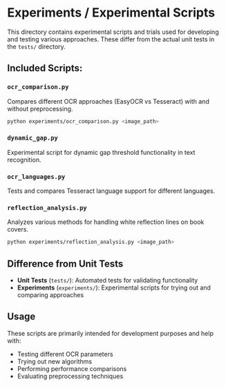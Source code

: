 # Experiments / Experimental Scripts

This directory contains experimental scripts and trials used for developing and testing various approaches. These differ from the actual unit tests in the `tests/` directory.

## Included Scripts:

### `ocr_comparison.py`
Compares different OCR approaches (EasyOCR vs Tesseract) with and without preprocessing.
```bash
python experiments/ocr_comparison.py <image_path>
```

### `dynamic_gap.py`
Experimental script for dynamic gap threshold functionality in text recognition.

### `ocr_languages.py`
Tests and compares Tesseract language support for different languages.

### `reflection_analysis.py`
Analyzes various methods for handling white reflection lines on book covers.
```bash
python experiments/reflection_analysis.py <image_path>
```

## Difference from Unit Tests

- **Unit Tests** (`tests/`): Automated tests for validating functionality
- **Experiments** (`experiments/`): Experimental scripts for trying out and comparing approaches

## Usage

These scripts are primarily intended for development purposes and help with:
- Testing different OCR parameters
- Trying out new algorithms  
- Performing performance comparisons
- Evaluating preprocessing techniques
